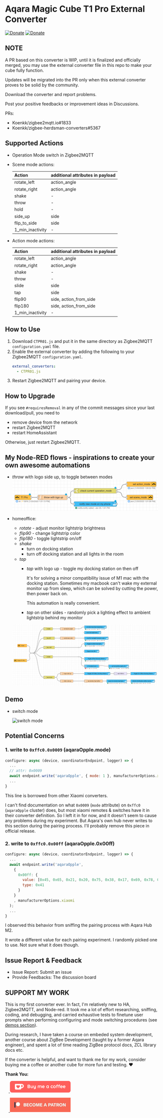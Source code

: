 # Aqara Magic Cube T1 Pro External Converter 
[![Donate](https://img.shields.io/badge/Donate-ko--fi-ff5e5b)](https://ko-fi.com/jjpro)
[![Donate](https://img.shields.io/badge/Donate-patreon-brightgreen)](https://patreon.com/jjpro)

## NOTE

A PR based on this converter is WIP, until it is finalized and officially merged, you may use the external converter file in this repo to make your cube fully function. 

Updates will be migrated into the PR only when this external converter proves to be solid by the community. 

Download the converter and report problems. 

Post your positive feedbacks or improvement ideas in Discussions. 

PRs: 
- Koenkk/zigbee2mqtt.io#1833
- Koenkk/zigbee-herdsman-converters#5367


## Supported Actions

- Operation Mode switch in Zigbee2MQTT
- Scene mode actions: 

  | Action           | additional attributes in payload |
  | ---------------- | -------------------------------- |
  | rotate_left      | action_angle                     |
  | rotate_right     | action_angle                     |
  | shake            | -                                |
  | throw            | -                                |
  | hold             | -                                |
  | side_up          | side                             |
  | flip_to_side     | side                             |
  | 1_min_inactivity | -                                |

- Action mode actions: 

  | Action           | additional attributes in payload |
  | ---------------- | -------------------------------- |
  | rotate_left      | action_angle                     |
  | rotate_right     | action_angle                     |
  | shake            | -                                |
  | throw            | -                                |
  | slide            | side                             |
  | tap              | side                             |
  | flip90           | side, action_from_side           |
  | flip180          | side, action_from_side           |
  | 1_min_inactivity | -                                |


## How to Use 

1. Download `CTPR01.js` and put it in the same directory as Zigbee2MQTT `configuration.yaml` file. 
2. Enable the external converter by adding the following to your Zigbee2MQTT `configuration.yaml`. 
    ```yml
    external_converters:
      - CTPR01.js
    ```
3. Restart Zigbee2MQTT and pairing your device.

## How to Upgrade

If you see `#requiresRemoval` in any of the commit messages since your last download/pull, you need to 
 - remove device from the network 
 - restart Zigbee2MQTT
 - restart HomeAssistant

Otherwise, just restart Zigbee2MQTT.


## My Node-RED flows - inspirations to create your own awesome automations

- *throw* with logo side up, to toggle between modes 
  ![node-RED mode toggle](assets/nodered__mode_toggle_v2.png)
- homeoffice: 
  - *rotate* - adjust monitor lightstrip brightness 
  - *flip90* - change lightstrip color 
  - *flip180* - toggle lightstrip on/off 
  - *shake*
    - turn on docking station
    - turn off docking station and all lights in the room
  - *tap*
    - *tap* with logo up - toggle my docking station on then off
    
      It's for solving a minor compatibility issue of M1 mac with the docking station. Sometimes my macbook can't wake my external monitor up from sleep, which can be solved by cutting the power, then power back on. 

      This automation is really convenient. 
    - *tap* on other sides - randomly pick a lighting effect to ambient lightstrip behind my monitor

  ![node-RED multistate actions](assets/nodered__multistate_actions.png)

## Demo 
  
- switch mode

  ![switch mode](assets/demo__switch_mode-1.gif)


## Potential Concerns

### 1. write to `0xffc0.0x0009` (aqaraOpple.mode)

```js
configure: async (device, coordinatorEndpoint, logger) => {
  ...
  // attr: 0x0009
  await endpoint.write('aqaraOpple', { mode: 1 }, manufacturerOptions.xiaomi);
  ...
}
```
This line is borrowed from other Xiaomi converters.

I can't find documentation on what `0x0009` (`mode` attribute) on `0xffc0` (`aqaraOpple` cluster) does, but most xiaomi remotes & switches have it in their converter definition. So I left it in for now, and it doesn't seem to cause any problems during my experiment. But Aqara's own hub never writes to this section during the pairing process. I'll probably remove this piece in official release. 


### 2. write to `0xffc0.0x00ff` (aqaraOpple.0x00ff)

```js
configure: async (device, coordinatorEndpoint, logger) => {
  ...
  await endpoint.write('aqaraOpple',
    {
      0x00ff: {
        value: [0x45, 0x65, 0x21, 0x20, 0x75, 0x38, 0x17, 0x69, 0x78, 0x53, 0x89, 0x51, 0x13, 0x16, 0x49, 0x58],
        type: 0x41
      }
    }
    , manufacturerOptions.xiaomi
  );
  ...
}
```

I observed this behavior from sniffing the pairing process with Aqara Hub M2. 

It wrote a different value for each pairing experiment. I randomly picked one to use. Not sure what it does though. 

## Issue Report & Feedback

 - Issue Report: Submit an issue
 - Provide Feedbacks: The discussion board


## SUPPORT MY WORK

This is my first converter ever. In fact, I'm relatively new to HA, Zigbee2MQTT, and Node-red. It took me a lot of effort researching, sniffing, coding, and debugging, and carried exhaustive tests to finetune user prompts when performing configuring and mode switching procedures (see [demos section](#demo)). 

During research, I have taken a course on embeded system development, another course about ZigBee Development (taught by a former Aqara engineer), and spent a lot of time reading ZigBee protocol docs, ZCL library docs etc. 

If the converter is helpful, and want to thank me for my work, consider buying me a coffee or another cube for more fun and testing. ❤️

**Thank You:**

<p>
  &nbsp;&nbsp;&nbsp;<a href="https://ko-fi.com/jjpro">
    <img src="assets/124lxlp-0.webp" width=200 />
  </a>
</p>
<p>
  &nbsp;&nbsp;&nbsp;<a href="https://patreon.com/jjpro">
    <img src="assets/124lx7c-0.jpg" width=200 />
  </a>
</p>